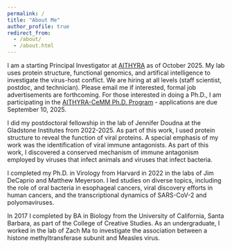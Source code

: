 ```yaml
---
permalink: /
title: "About Me"
author_profile: true
redirect_from: 
  - /about/
  - /about.html
---
```


I am a starting Principal Investigator at [AITHYRA](https://www.oeaw.ac.at/aithyra) as of October 2025. My lab uses protein structure, functional genomics, and artifical intelligence to investigate the virus-host conflict. We are hiring at all levels (staff scientist, postdoc, and technician). Please email me if interested, formal job advertisements are forthcoming. For those interested in doing a Ph.D., I am participating in the [AITHYRA-CeMM Ph.D. Program](https://apply.cemm.at/) - applications are due September 10, 2025.

I did my postdoctoral fellowship in the lab of Jennifer Doudna at the Gladstone Institutes from 2022-2025. As part of this work, I used protein structure to reveal the function of viral proteins. A special emphasis of my work was the identification of viral immune antagonists. As part of this work, I discovered a conserved mechanism of immune antagonism employed by viruses that infect animals and viruses that infect bacteria. 

I completed my Ph.D. in Virology from Harvard in 2022 in the labs of Jim DeCaprio and Matthew Meyerson. I led studies on diverse topics, including the role of oral bacteria in esophageal cancers, viral discovery efforts in human cancers, and the transcriptional dynamics of SARS-CoV-2 and polyomaviruses. 

In 2017 I completed by BA in Biology from the University of California, Santa Barbara, as part of the College of Creative Studies. As an undergraduate, I worked in the lab of Zach Ma to investigate the association between a histone methyltransferase subunit and Measles virus.
